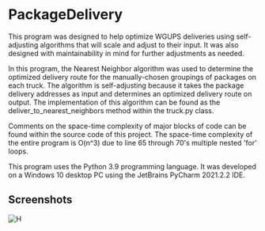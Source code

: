 # PackageDelivery
This program was designed to help optimize WGUPS deliveries using self-adjusting algorithms that will scale and adjust to their input. It was also designed with maintainability in mind for further adjustments as needed.

In this program, the Nearest Neighbor algorithm was used to determine the optimized delivery route for the manually-chosen groupings of packages on each truck. The algorithm is self-adjusting because it takes the package delivery addresses as input and determines an optimized delivery route on output. The implementation of this algorithm can be found as the deliver_to_nearest_neighbors method within the truck.py class.

Comments on the space-time complexity of major blocks of code can be found within the source code of this project. The space-time complexity of the entire program is O(n^3) due to line 65 through 70's multiple nested 'for' loops.

This program uses the Python 3.9 programming language. It was developed on a Windows 10 desktop PC using the JetBrains PyCharm 2021.2.2 IDE.
 
## Screenshots
![H](https://user-images.githubusercontent.com/54759532/148663766-66132ca6-b07e-447c-823a-29554707a2e5.jpg)
